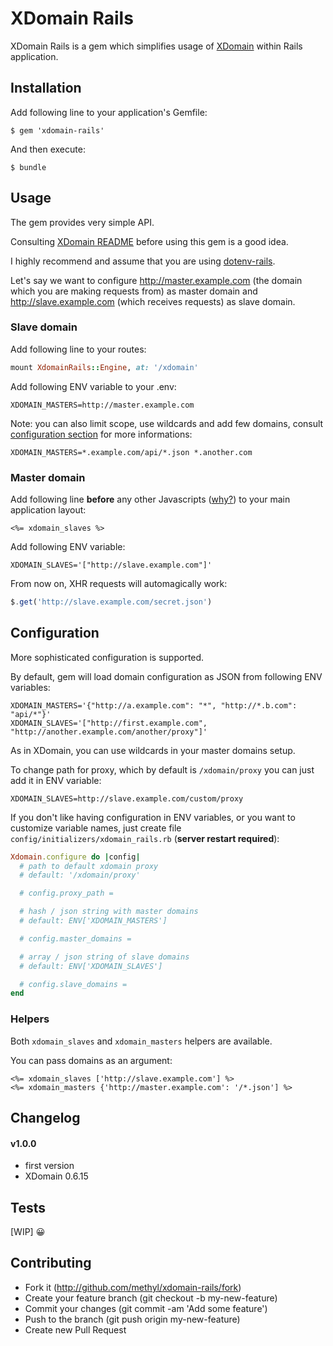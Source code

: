 # XDomain Rails

XDomain Rails is a gem which simplifies usage of
[XDomain](https://github.com/jpillora/xdomain) within Rails application.

## Installation

Add following line to your application's Gemfile:

    $ gem 'xdomain-rails'

And then execute:

    $ bundle

## Usage

The gem provides very simple API.

Consulting [XDomain README](https://github.com/jpillora/xdomain)
before using this gem is a good idea.

I highly recommend and assume that you are using
[dotenv-rails](https://github.com/bkeepers/dotenv).

Let's say we want to configure http://master.example.com
(the domain which you are making requests from) as master domain
and http://slave.example.com (which receives requests) as slave domain.

### Slave domain

Add following line to your routes:

```ruby
mount XdomainRails::Engine, at: '/xdomain'
```

Add following ENV variable to your .env:

```
XDOMAIN_MASTERS=http://master.example.com
```

Note: you can also limit scope, use wildcards and add few domains,
consult [configuration section](#configuration) for more informations:
```
XDOMAIN_MASTERS=*.example.com/api/*.json *.another.com
```

### Master domain

Add following line **before** any other Javascripts ([why?](https://github.com/jpillora/xdomain#quick-usage))
 to your main application layout:

```erb
<%= xdomain_slaves %>
```

Add following ENV variable:

```
XDOMAIN_SLAVES='["http://slave.example.com"]'
```

From now on, XHR requests will automagically work:

```javascript
$.get('http://slave.example.com/secret.json')
```

## Configuration

More sophisticated configuration is supported.

By default, gem will load domain configuration as JSON
from following ENV variables:

```
XDOMAIN_MASTERS='{"http://a.example.com": "*", "http://*.b.com": "api/*"}'
XDOMAIN_SLAVES='["http://first.example.com", "http://another.example.com/another/proxy"]'
```

As in XDomain, you can use wildcards in your master domains setup.

To change path for proxy, which by default is `/xdomain/proxy`
you can just add it in ENV variable:

```
XDOMAIN_SLAVES=http://slave.example.com/custom/proxy
```

If you don't like having configuration in ENV variables,
or you want to customize variable names, just create file
`config/initializers/xdomain_rails.rb` (**server restart required**):

```ruby
Xdomain.configure do |config|
  # path to default xdomain proxy
  # default: '/xdomain/proxy'

  # config.proxy_path =

  # hash / json string with master domains
  # default: ENV['XDOMAIN_MASTERS']

  # config.master_domains =

  # array / json string of slave domains
  # default: ENV['XDOMAIN_SLAVES']

  # config.slave_domains =
end
```

### Helpers

Both `xdomain_slaves` and `xdomain_masters` helpers are available.

You can pass domains as an argument:

```erb
<%= xdomain_slaves ['http://slave.example.com'] %>
<%= xdomain_masters {'http://master.example.com': '/*.json'] %>
```

## Changelog

#### v1.0.0
  - first version
  - XDomain 0.6.15

## Tests

[WIP] :grinning:

## Contributing

- Fork it (http://github.com/methyl/xdomain-rails/fork)
- Create your feature branch (git checkout -b my-new-feature)
- Commit your changes (git commit -am 'Add some feature')
- Push to the branch (git push origin my-new-feature)
- Create new Pull Request
